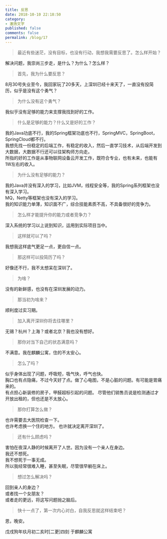 ```yaml
---
title: 反思
date: 2018-10-10 22:18:50
category: 
- 激扬文字
published: false
comments: false
permalink: /blog/17
---
```


> 最近有些迷茫，没有目标，也没有行动，我想我需要反思了。怎么样开始？  

解决问题，我崇尚三步走，是什么？为什么？怎么样？  

> 首先，我为什么要反思？  

8月30号失业至今，我回家玩了20多天，上深圳已经十来天了，一直没有投简历，似乎是没有这个勇气？  

> 为什么没有这个勇气？  

我似乎没有足够的能力来支撑我找到好的工作。

> 什么是足够的能力？什么又是好的工作？  

我的Java功底不行，我的Spring框架功底也不行，SpringMVC，SpringBoot，SpringCloud都不行。  
我想先找一份稳定的后端工作，有稳定的收入，然后一直学习技术，从后端开发到大数据，大数据不行还可以往架构师方向走。  
所指的好的工作是从事物联网设备云开发工作，既符合专业，也有未来，也能有1W左右的收入。  

> 为什么没有足够的能力？  

我的Java并没有深入的学习，比如JVM，线程安全等，我的Spring系列框架也没有深入学习。  
MQ，Netty等框架也没有深入的学习。  
我的知识能力单薄，知识面不广，综合技能素质不高，不具备很好的竞争力。

> 怎么样才能提升你的能力或者竞争力？

深入系统的学习以上说到知识，运用到实际项目当中。

> 这样就可以了吗？  

我想我这样底气更足一点，更自信一点。  

> 那这样可以投简历了吗？  

好像还不行，我不太想呆在深圳了。  

> 为啥？  

没有的新鲜感，也没有在深圳发展的动力。

> 那当初为啥来？  

顺利度过实习期。  

> 加入离开深圳你将去往哪里？  

无锡？杭州？上海？或者北京？我也没有想好。  

> 那你对当下自己的状态满意吗？  

不满意。我在麒麟公寓，住的不太安心。  

> 怎么了吗？  

似乎身体出现了问题，呼吸短，吸气快，呼气也快。  
胸口也有点隐痛，不过今天好了点。做了心电图，不是心脏的问题。有可能是胃痛来的。    
有点担心新装修的房子，甲醛超标引起的问题。
尽管他们销售员说是检测通过才开放出租的，但也还是不太放心。

> 那你打算怎么做？  

也许需要去大医院检查一下。  
也许考虑换一个住的地方。
也许就决定离开深圳了。  

> 还有什么顾虑吗？  

害怕在夜深人静的时候离开了人世。因为没有一个亲人在身边。  
我还不想死。  
我不想死于一事无成。  
所以我经常很难入睡，甚至失眠，尽管很早躺在床上。

> 想过怎么解决吗？  

回到亲人的身边？  
或者找一个女朋友？  
或者走的更远，将这写问题抛之脑后。  

> 快十一点了，第一次内心对白，自我反思就这样结束吧？

恩，晚安。

戊戌狗年玖月初二亥时[二更]四刻  于麒麟公寓  